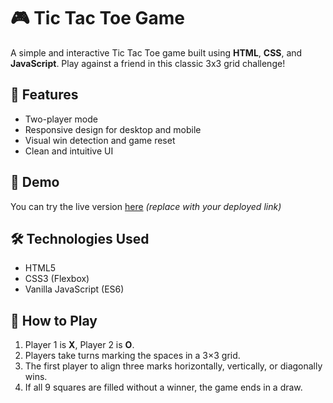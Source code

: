 # 🎮 Tic Tac Toe Game

A simple and interactive Tic Tac Toe game built using **HTML**, **CSS**, and **JavaScript**. Play against a friend in this classic 3x3 grid challenge!

## 🧩 Features

- Two-player mode
- Responsive design for desktop and mobile
- Visual win detection and game reset
- Clean and intuitive UI

## 🚀 Demo

You can try the live version [here](#) *(replace with your deployed link)*


## 🛠️ Technologies Used

- HTML5
- CSS3 (Flexbox)
- Vanilla JavaScript (ES6)


## 🧠 How to Play

1. Player 1 is **X**, Player 2 is **O**.
2. Players take turns marking the spaces in a 3×3 grid.
3. The first player to align three marks horizontally, vertically, or diagonally wins.
4. If all 9 squares are filled without a winner, the game ends in a draw.




